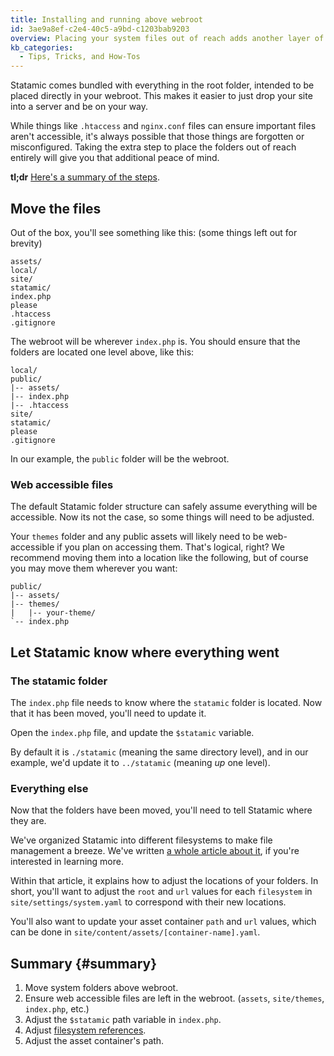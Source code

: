 ```yaml
---
title: Installing and running above webroot
id: 3ae9a8ef-c2e4-40c5-a9bd-c1203bab9203
overview: Placing your system files out of reach adds another layer of security.
kb_categories:
  - Tips, Tricks, and How-Tos
---
```

Statamic comes bundled with everything in the root folder, intended to be placed directly in your webroot. This makes it easier to just drop your site into a server and be on your way.

While things like `.htaccess` and `nginx.conf` files can ensure important files aren't accessible, it's always possible
that those things are forgotten or misconfigured. Taking the extra step to place the folders out of reach entirely
will give you that additional peace of mind.

**tl;dr** [Here's a summary of the steps](#summary).

## Move the files

Out of the box, you'll see something like this: (some things left out for brevity)

``` .language-files
assets/
local/
site/
statamic/
index.php
please
.htaccess
.gitignore
```

The webroot will be wherever `index.php` is.
You should ensure that the folders are located one level above, like this:

``` .language-files
local/
public/
|-- assets/
|-- index.php
|-- .htaccess
site/
statamic/
please
.gitignore
```

In our example, the `public` folder will be the webroot.

### Web accessible files

The default Statamic folder structure can safely assume everything will be accessible. Now its not the case, so some things
will need to be adjusted.

Your `themes` folder and any public assets will likely need to be web-accessible if you plan on accessing them.
That's logical, right? We recommend moving them into a location like the following, but of course you may move
them wherever you want:

``` .language-files
public/
|-- assets/
|-- themes/
|   |-- your-theme/
`-- index.php
```


## Let Statamic know where everything went

### The statamic folder

The `index.php` file needs to know where the `statamic` folder is located. Now that it has been moved, you'll need to
update it.

Open the `index.php` file, and update the `$statamic` variable.

By default it is `./statamic` (meaning the same directory level), and in our example, we'd update it to `../statamic`
(meaning _up_ one level).

### Everything else

Now that the folders have been moved, you'll need to tell Statamic where they are.

We've organized Statamic into different filesystems to make file management a breeze. We've written [a whole article about it][filesystems], if you're interested in learning more.

Within that article, it explains how to adjust the locations of your folders. In short, you'll want to adjust the
`root` and `url` values for each `filesystem` in `site/settings/system.yaml` to correspond with their new locations.

You'll also want to update your asset container `path` and `url` values, which can be done in `site/content/assets/[container-name].yaml`.

## Summary {#summary}

1. Move system folders above webroot.
2. Ensure web accessible files are left in the webroot. (`assets`, `site/themes`, `index.php`, etc.)
3. Adjust the `$statamic` path variable in `index.php`.
4. Adjust [filesystem references][filesystems].
5. Adjust the asset container's path.

[filesystems]: /knowledge-base/filesystems

